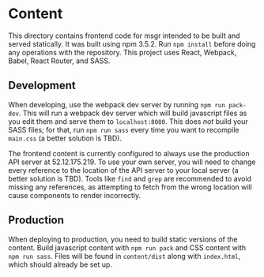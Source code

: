 # Content

This directory contains frontend code for msgr intended to be built and served statically. It was built using npm 3.5.2. Run `npm install` before doing any operations with the repository. This project uses React, Webpack, Babel, React Router, and SASS.

## Development

When developing, use the webpack dev server by running `npm run pack-dev`. This will run a webpack dev server which will build javascript files as you edit them and serve them to `localhost:8080`. This does *not* build your SASS files; for that, run `npm run sass` every time you want to recompile `main.css` (a better solution is TBD).

The frontend content is currently configured to always use the production API server at 52.12.175.219. To use your own server, you will need to change every reference to the location of the API server to your local server (a better solution is TBD). Tools like `find` and `grep` are recommended to avoid missing any references, as attempting to fetch from the wrong location will cause components to render incorrectly.

## Production

When deploying to production, you need to build static versions of the content. Build javascript content with `npm run pack` and CSS content with `npm run sass`. Files will be found in `content/dist` along with `index.html`, which should already be set up.
